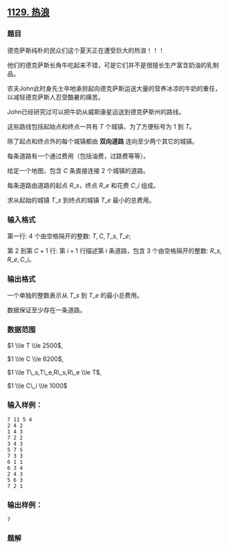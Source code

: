 ## [1129\. 热浪](https://www.acwing.com/problem/content/1131/)

### 题目

德克萨斯纯朴的民众们这个夏天正在遭受巨大的热浪！！！

他们的德克萨斯长角牛吃起来不错，可是它们并不是很擅长生产富含奶油的乳制品。

农夫John此时身先士卒地承担起向德克萨斯运送大量的营养冰凉的牛奶的重任，以减轻德克萨斯人忍受酷暑的痛苦。

John已经研究过可以把牛奶从威斯康星运送到德克萨斯州的路线。

这些路线包括起始点和终点一共有 $T$ 个城镇，为了方便标号为 $1$ 到 $T$。

除了起点和终点外的每个城镇都由 **双向道路** 连向至少两个其它的城镇。

每条道路有一个通过费用（包括油费，过路费等等）。

给定一个地图，包含 $C$ 条直接连接 $2$ 个城镇的道路。

每条道路由道路的起点 $R\_s$，终点 $R\_e$ 和花费 $C\_i$ 组成。

求从起始的城镇 $T\_s$ 到终点的城镇 $T\_e$ 最小的总费用。

### 输入格式

第一行: $4$ 个由空格隔开的整数: $T, C, T\_s, T\_e$;

第 $2$ 到第 $C+1$ 行: 第 $i+1$ 行描述第 $i$ 条道路，包含 $3$ 个由空格隔开的整数: $R\_s, R\_e, C\_i$。

### 输出格式

一个单独的整数表示从 $T\_s$ 到 $T\_e$ 的最小总费用。

数据保证至少存在一条道路。

### 数据范围

$1 \\le T \\le 2500$,

$1 \\le C \\le 6200$,

$1 \\le T\_s,T\_e,R\_s,R\_e \\le T$,

$1 \\le C\_i \\le 1000$

### 输入样例：

```
7 11 5 4
2 4 2
1 4 3
7 2 2
3 4 3
5 7 5
7 3 3
6 1 1
6 3 4
2 4 3
5 6 3
7 2 1
```

### 输出样例：

```
7
```

### 题解

